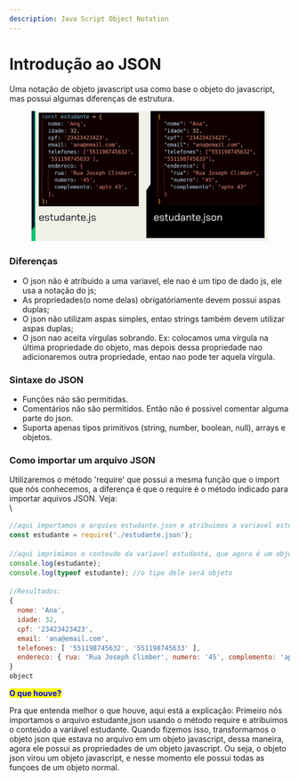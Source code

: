 ```yaml
---
description: Java Script Object Notation
---
```


# Introdução ao JSON

Uma notação de objeto javascript usa como base o objeto do javascript, mas possui algumas diferenças de estrutura.&#x20;

<figure><img src="../.gitbook/assets/image (8).png" alt="" width="563"><figcaption></figcaption></figure>

### Diferenças

* O json não é atribuido a uma variavel, ele nao é um tipo de dado js, ele usa a notação do js;
* As propriedades(o nome delas) obrigatóriamente devem possui aspas duplas;
* O json não utilizam aspas simples, entao strings também devem utilizar aspas duplas;
* O json nao aceita vírgulas sobrando. Ex: colocamos uma vírgula na última propriedade do objeto, mas depois dessa propriedade nao adicionaremos outra propriedade, entao nao pode ter aquela vírgula.



### Sintaxe do JSON

* Funções não são permitidas.&#x20;
* Comentários não são permitidos. Então não é possivel comentar alguma parte do json.
* Suporta apenas tipos primitivos (string, number, boolean, null), arrays e objetos.



### Como importar um arquivo JSON

Utilizaremos o método 'require' que possui a mesma função que o import que nós conhecemos, a diferença é que o require é o método indicado para importar aquivos JSON. Veja:\
\


```javascript
//aqui importamos o arquivo estudante.json e atribuimos a variavel estudante
const estudante = require('./estudante.json'); 

//aqui imprimimos o conteudo da variavel estudante, que agora é um objeto js
console.log(estudante);
console.log(typeof estudante); //o tipo dele será objeto

//Resultados:
{
  nome: 'Ana',
  idade: 32,
  cpf: '23423423423',
  email: 'ana@email.com',
  telefones: [ '551198745632', '551198745633' ],
  endereco: { rua: 'Rua Joseph Climber', numero: '45', complemento: 'apto 43' }
}
object
```

<mark style="color:blue;">**O que houve?**</mark>

Pra que entenda melhor o que houve, aqui está a explicação: Primeiro nós importamos o arquivo estudante,json usando o método require e atribuimos o conteúdo a variável estudante. Quando fizemos isso, transformamos o objeto json que estava no arquivo em um objeto javascript, dessa maneira, agora ele possui as propriedades de um objeto javascript. Ou seja, o objeto json virou um objeto javascript, e nesse momento ele possui todas as funçoes de um objeto normal.&#x20;

